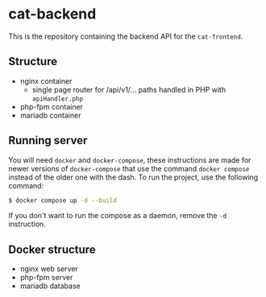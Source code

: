 # cat-backend
This is the repository containing the backend API for the `cat-frontend`.

## Structure
- nginx container
  - single page router for /api/v1/... paths handled in PHP with `apiHandler.php`
- php-fpm container
- mariadb container

## Running server
You will need `docker` and `docker-compose`, these instructions are made for newer 
versions of `docker-compose` that use the command `docker compose` instead of the 
older one with the dash. To run the project, use the following command:
```bash
$ docker compose up -d --build
```
If you don't want to run the compose as a daemon, remove the `-d` instruction.

## Docker structure
- nginx web server
- php-fpm server
- mariadb database
